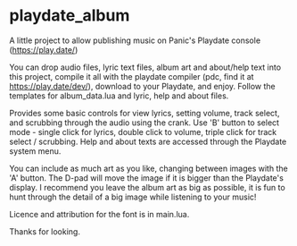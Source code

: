 # playdate_album

A little project to allow publishing music on Panic's Playdate console (https://play.date/)

You can drop audio files, lyric text files, album art and about/help text into this project, 
compile it all with the playdate compiler (pdc, find it at https://play.date/dev/), download 
to your Playdate, and enjoy. Follow the templates for album_data.lua and lyric, help and about 
files.

Provides some basic controls for view lyrics, setting volume, track select, and scrubbing 
through the audio using the crank. Use 'B' button to select mode - single click for lyrics,
double click to volume, triple click for track select / scrubbing. Help and about texts are
accessed through the Playdate system menu.

You can include as much art as you like, changing between images with the 'A' button.
The D-pad will move the image if it is bigger than the Playdate's display. I recommend
you leave the album art as big as possible, it is fun to hunt through the detail of a big 
image while listening to your music!

Licence and attribution for the font is in main.lua.

Thanks for looking.

